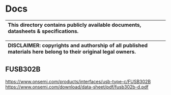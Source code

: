 # Docs

| This directory contains publicly available documents, datasheets & specifications. |
|:--------

| **DISCLAIMER**: copyrights and authorship of all published materials here belong to their original legal owners. |
|:--------


## FUSB302B

https://www.onsemi.com/products/interfaces/usb-type-c/FUSB302B
https://www.onsemi.com/download/data-sheet/pdf/fusb302b-d.pdf

